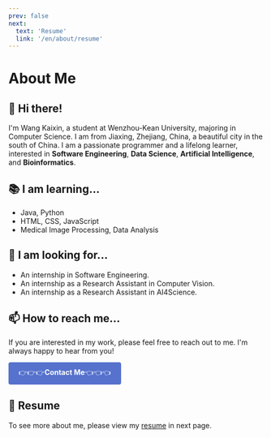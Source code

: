 ```yaml
---
prev: false
next:
  text: 'Resume'
  link: '/en/about/resume'
---
```

# About Me

## 👋 Hi there!

I'm Wang Kaixin, a student at Wenzhou-Kean University, majoring in Computer Science. I am from Jiaxing, Zhejiang, China, a beautiful city in the south of China. I am a passionate programmer and a lifelong learner, interested in **Software Engineering**, **Data Science**, **Artificial Intelligence**, and **Bioinformatics**.

## 📚 I am learning...

- Java, Python
- HTML, CSS, JavaScript
- Medical Image Processing, Data Analysis

## 👀 I am looking for...

- An internship in Software Engineering.
- An internship as a Research Assistant in Computer Vision.
- An internship as a Research Assistant in AI4Science.

## 📫 How to reach me...
If you are interested in my work, please feel free to reach out to me. I'm always happy to hear from you! <br>

<a href="/contact" class="contact-button" style="display: inline-block; padding: 10px 20px; background-color: #5672cd; color: white; text-decoration: none; border-radius: 4px; cursor: pointer;">👉👉👉<strong>Contact Me</strong>👈👈👈</a>

## 📄 Resume
To see more about me, please view my [resume](/about/resume) in next page.

